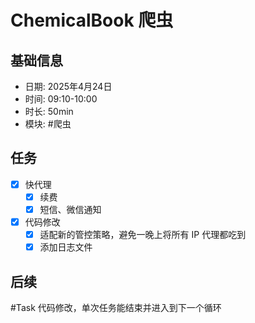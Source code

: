 # ChemicalBook 爬虫

## 基础信息

- 日期: 2025年4月24日
- 时间: 09:10-10:00
- 时长: 50min
- 模块: #爬虫

## 任务

- [x] 快代理
  - [x] 续费
  - [x] 短信、微信通知
- [x] 代码修改
  - [x] 适配新的管控策略，避免一晚上将所有 IP 代理都吃到
  - [x] 添加日志文件

## 后续

#Task 代码修改，单次任务能结束并进入到下一个循环

